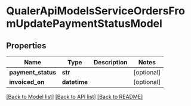 # QualerApiModelsServiceOrdersFromUpdatePaymentStatusModel

## Properties
Name | Type | Description | Notes
------------ | ------------- | ------------- | -------------
**payment_status** | **str** |  | [optional] 
**invoiced_on** | **datetime** |  | [optional] 

[[Back to Model list]](../README.md#documentation-for-models) [[Back to API list]](../README.md#documentation-for-api-endpoints) [[Back to README]](../README.md)


